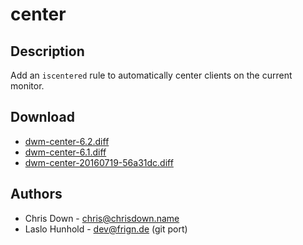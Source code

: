 center
======

Description
-----------
Add an `iscentered` rule to automatically center clients on the current
monitor.

Download
--------
* [dwm-center-6.2.diff](dwm-center-6.2.diff)
* [dwm-center-6.1.diff](dwm-center-6.1.diff)
* [dwm-center-20160719-56a31dc.diff](dwm-center-20160719-56a31dc.diff)

Authors
-------
* Chris Down - <chris@chrisdown.name>
* Laslo Hunhold - <dev@frign.de> (git port)

